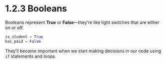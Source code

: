 # 1.2.3 Booleans

Booleans represent **True** or **False**—they’re like light switches that are either on or off.

```python
is_student = True
has_paid = False
```

They’ll become important when we start making decisions in our code using `if` statements and loops.
